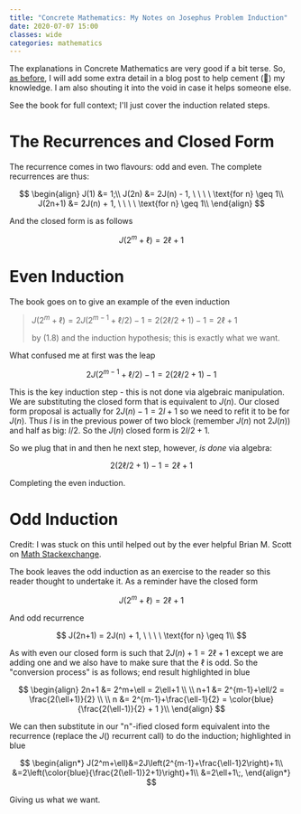 ```yaml
---
title: "Concrete Mathematics: My Notes on Josephus Problem Induction"
date: 2020-07-07 15:00
classes: wide
categories: mathematics
---
```


The explanations in Concrete Mathematics are very good if a bit terse. So, [as
before](../mathematics/lines-in-plaine-worked-example-induction/), I will add some extra detail in a blog post to help
cement (🥁) my knowledge. I am also shouting it into the void in case it helps someone else.

See the book for full context; I'll just cover the induction related steps.

# The Recurrences and Closed Form

The recurrence comes in two flavours: odd and even. The complete recurrences are thus:

$$
\begin{align}
J(1) &= 1;\\
J(2n) &= 2J(n) - 1, \ \ \ \ \text{for n} \geq 1\\
J(2n+1) &= 2J(n) + 1, \ \ \ \ \text{for n} \geq 1\\
\end{align}
$$

And the closed form is as follows

$$
J(2^m+\ell)=2\ell+1
$$

# Even Induction

The book goes on to give an example of the even induction

> $J(2^m+\ell)=2J(2^{m-1} + \ell/2) - 1 = 2(2\ell/2 + 1) - 1 = 2\ell + 1$
>
> by (1.8) and the induction hypothesis; this is exactly what we want.

What confused me at first was the leap

$$ 2J(2^{m-1} + \ell/2) - 1 = 2(2\ell/2 + 1) - 1 $$

This is the key induction step - this is not done via algebraic manipulation. We are substituting the closed form that
is equivalent to $J(n)$. Our closed form proposal is actually for $2J(n)-1=2l+1$ so we need to refit it to be for $J(n)$. Thus
$l$ is in the previous power of two block (remember $J(n)$ not $2J(n)$) and half as big: $l/2$. So the $J(n)$ closed form is $2l/2 +1$.

So we plug that in and then he next step, however, _is done_ via algebra:

$$ 2(2\ell/2 + 1) - 1 = 2\ell + 1 $$

Completing the even induction.

# Odd Induction

Credit: I was stuck on this until helped out by the ever helpful Brian M. Scott on [Math
Stackexchange](https://math.stackexchange.com/a/3743359/109665).

The book leaves the odd induction as an exercise to the reader so this reader thought to undertake it. As a reminder
have the closed form

$$
J(2^m+\ell)=2\ell+1
$$

And odd recurrence

$$ J(2n+1) = 2J(n) + 1, \ \ \ \ \text{for n} \geq 1\\ $$

As with even our closed form is such that $2J(n)+1 = 2\ell+1$ except we are adding one and we also have to make sure that
the $\ell$ is odd. So the "conversion process" is as follows; end result highlighted in blue

$$
\begin{align}
2n+1 &= 2^m+\ell = 2\ell+1 \\
\\
n+1 &= 2^{m-1}+\ell/2 = \frac{2(\ell+1)}{2} \\
\\
n &= 2^{m-1}+\frac{\ell-1}{2} = \color{blue}{\frac{2(\ell-1)}{2} + 1 }\\
\end{align}
$$


We can then substitute in our "n"-ified closed form equivalent into the recurrence (replace the $J()$ recurrent call) to
do the induction; highlighted in blue

$$
\begin{align*}
J(2^m+\ell)&=2J\left(2^{m-1}+\frac{\ell-1}2\right)+1\\
&=2\left(\color{blue}{\frac{2(\ell-1)}2+1}\right)+1\\
&=2\ell+1\;,
\end{align*}
$$

Giving us what we want.
